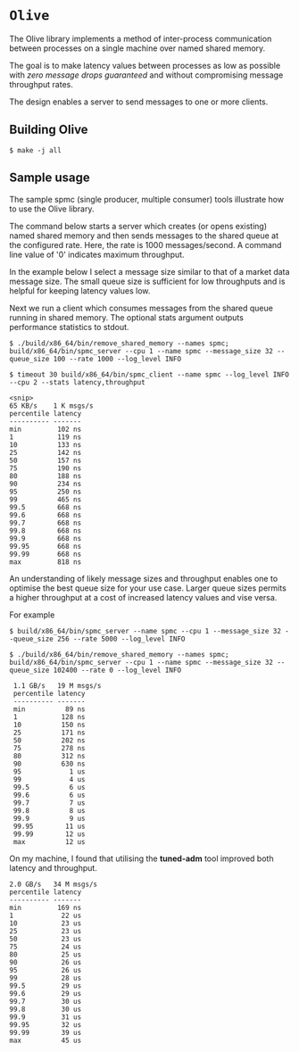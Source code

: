 # `Olive`

The Olive library implements a method of inter-process communication between processes on a single machine over named shared memory.

The goal is to make latency values between processes as low as possible with *zero message drops guaranteed* and without compromising message throughput rates.

The design enables a server to send messages to one or more clients.

## Building Olive
```
$ make -j all
```

## Sample usage

The sample spmc (single producer, multiple consumer) tools illustrate how to use the Olive library.

The command below starts a server which creates (or opens existing) named shared memory and then sends messages to the shared queue at the configured rate. Here, the rate is 1000 messages/second. A command line value of '0' indicates maximum throughput.

In the example below I select a message size similar to that of a market data message size. The small queue size is sufficient for low throughputs and is helpful for keeping latency values low.

Next we run a client which consumes messages from the shared queue running in shared memory. The optional stats argument outputs performance statistics to stdout.
```
$ ./build/x86_64/bin/remove_shared_memory --names spmc; build/x86_64/bin/spmc_server --cpu 1 --name spmc --message_size 32 --queue_size 100 --rate 1000 --log_level INFO
```
```
$ timeout 30 build/x86_64/bin/spmc_client --name spmc --log_level INFO --cpu 2 --stats latency,throughput

<snip>
65 KB/s    1 K msgs/s
percentile latency
---------- -------
min         102 ns
1           119 ns
10          133 ns
25          142 ns
50          157 ns
75          190 ns
80          188 ns
90          234 ns
95          250 ns
99          465 ns
99.5        668 ns
99.6        668 ns
99.7        668 ns
99.8        668 ns
99.9        668 ns
99.95       668 ns
99.99       668 ns
max         818 ns
```
An understanding of likely message sizes and throughput enables one to optimise the best queue size for your use case. Larger queue sizes permits a higher throughput at a cost of increased latency values and vise versa.

For example

```
$ build/x86_64/bin/spmc_server --name spmc --cpu 1 --message_size 32 --queue_size 256 --rate 5000 --log_level INFO
```

```
$ ./build/x86_64/bin/remove_shared_memory --names spmc; build/x86_64/bin/spmc_server --cpu 1 --name spmc --message_size 32 --queue_size 102400 --rate 0 --log_level INFO

 1.1 GB/s   19 M msgs/s
 percentile latency
 ---------- -------
 min          89 ns
 1           128 ns
 10          150 ns
 25          171 ns
 50          202 ns
 75          278 ns
 80          312 ns
 90          630 ns
 95            1 us
 99            4 us
 99.5          6 us
 99.6          6 us
 99.7          7 us
 99.8          8 us
 99.9          9 us
 99.95        11 us
 99.99        12 us
 max          12 us
```

On my machine, I found that utilising the **tuned-adm** tool improved
both latency and throughput.

```
2.0 GB/s   34 M msgs/s
percentile latency
---------- -------
min         169 ns
1            22 us
10           23 us
25           23 us
50           23 us
75           24 us
80           25 us
90           26 us
95           26 us
99           28 us
99.5         29 us
99.6         29 us
99.7         30 us
99.8         30 us
99.9         31 us
99.95        32 us
99.99        39 us
max          45 us
```

